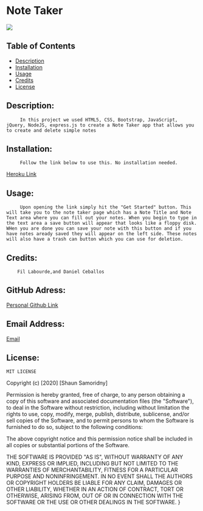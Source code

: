 # Note Taker
![](https://img.shields.io/badge/README-GOODREADME-brightgreen)

## Table of Contents
- [Description](#description)
- [Installation](#installation)
- [Usage](#usage)
- [Credits](#credits)
- [License](#license)

## Description: 

         In this project we used HTML5, CSS, Bootstrap, JavaScript, jQuery, NodeJS, express.js to create a Note Taker app that allows you to create and delete simple notes

## Installation:

         Follow the link below to use this. No installation needed.
  [Heroku Link](https://mysterious-brushlands-60144.herokuapp.com/)

## Usage:

         Upon opening the link simply hit the "Get Started" button. This will take you to the note taker page which has a Note Title and Note Text area where you can fill out your notes. When you begin to type in the text area a save button will appear that looks like a floppy disk. WHen you are done you can save your note with this button and if you have notes aready saved they will appear on the left side. These notes will also have a trash can button which you can use for deletion. 

## Credits:

        Fil Labourde,and Daniel Ceballos

## GitHub Adress:

[Personal Github Link](github.com/SSamoridny)

## Email Address:

[Email](ssamoridny@gmail.com)

## License:
    

    
    MIT LICENSE

Copyright (c) [2020] [Shaun Samoridny]

Permission is hereby granted, free of charge, to any person obtaining a copy
of this software and associated documentation files (the "Software"), to deal
in the Software without restriction, including without limitation the rights
to use, copy, modify, merge, publish, distribute, sublicense, and/or sell
copies of the Software, and to permit persons to whom the Software is
furnished to do so, subject to the following conditions:

The above copyright notice and this permission notice shall be included in all
copies or substantial portions of the Software.

THE SOFTWARE IS PROVIDED "AS IS", WITHOUT WARRANTY OF ANY KIND, EXPRESS OR
IMPLIED, INCLUDING BUT NOT LIMITED TO THE WARRANTIES OF MERCHANTABILITY,
FITNESS FOR A PARTICULAR PURPOSE AND NONINFRINGEMENT. IN NO EVENT SHALL THE
AUTHORS OR COPYRIGHT HOLDERS BE LIABLE FOR ANY CLAIM, DAMAGES OR OTHER
LIABILITY, WHETHER IN AN ACTION OF CONTRACT, TORT OR OTHERWISE, ARISING FROM,
OUT OF OR IN CONNECTION WITH THE SOFTWARE OR THE USE OR OTHER DEALINGS IN THE
SOFTWARE.
}
